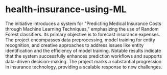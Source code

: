 # health-insurance-using-ML

The initiative introduces a system for "Predicting Medical Insurance Costs through Machine
Learning Techniques," emphasizing the use of Random Forest classifiers. Its primary
objective is to forecast insurance expenses. The project encompasses data preprocessing, model training for entity recognition, and creative approaches to address issues like entity
identification and the efficiency of model training. Notable results indicate that the system
successfully enhances prediction workflows and supports data-driven decision-making. The
project marks a substantial progression in insurance technology, providing a scalable response
to new challenges.
